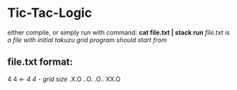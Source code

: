 # Tic-Tac-Logic

either compile, or simply run with command:
**cat file.txt | stack run** *file.txt is a file with initial takuzu grid program should start from*

## file.txt format:

4 4    *<- 4 4 - grid size*
.X.O
..O.
.O..
XX.O

